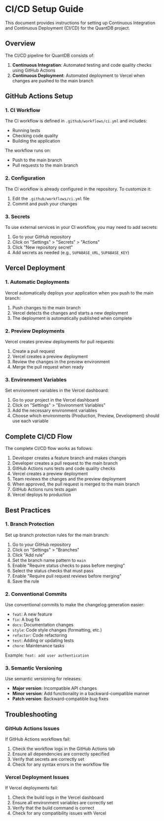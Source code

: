# CI/CD Setup Guide

This document provides instructions for setting up Continuous Integration and Continuous Deployment (CI/CD) for the QuantDB project.

## Overview

The CI/CD pipeline for QuantDB consists of:

1. **Continuous Integration**: Automated testing and code quality checks using GitHub Actions
2. **Continuous Deployment**: Automated deployment to Vercel when changes are pushed to the main branch

## GitHub Actions Setup

### 1. CI Workflow

The CI workflow is defined in `.github/workflows/ci.yml` and includes:

- Running tests
- Checking code quality
- Building the application

The workflow runs on:
- Push to the main branch
- Pull requests to the main branch

### 2. Configuration

The CI workflow is already configured in the repository. To customize it:

1. Edit the `.github/workflows/ci.yml` file
2. Commit and push your changes

### 3. Secrets

To use external services in your CI workflow, you may need to add secrets:

1. Go to your GitHub repository
2. Click on "Settings" > "Secrets" > "Actions"
3. Click "New repository secret"
4. Add secrets as needed (e.g., `SUPABASE_URL`, `SUPABASE_KEY`)

## Vercel Deployment

### 1. Automatic Deployments

Vercel automatically deploys your application when you push to the main branch:

1. Push changes to the main branch
2. Vercel detects the changes and starts a new deployment
3. The deployment is automatically published when complete

### 2. Preview Deployments

Vercel creates preview deployments for pull requests:

1. Create a pull request
2. Vercel creates a preview deployment
3. Review the changes in the preview environment
4. Merge the pull request when ready

### 3. Environment Variables

Set environment variables in the Vercel dashboard:

1. Go to your project in the Vercel dashboard
2. Click on "Settings" > "Environment Variables"
3. Add the necessary environment variables
4. Choose which environments (Production, Preview, Development) should use each variable

## Complete CI/CD Flow

The complete CI/CD flow works as follows:

1. Developer creates a feature branch and makes changes
2. Developer creates a pull request to the main branch
3. GitHub Actions runs tests and code quality checks
4. Vercel creates a preview deployment
5. Team reviews the changes and the preview deployment
6. When approved, the pull request is merged to the main branch
7. GitHub Actions runs tests again
8. Vercel deploys to production

## Best Practices

### 1. Branch Protection

Set up branch protection rules for the main branch:

1. Go to your GitHub repository
2. Click on "Settings" > "Branches"
3. Click "Add rule"
4. Set the branch name pattern to `main`
5. Enable "Require status checks to pass before merging"
6. Select the status checks that must pass
7. Enable "Require pull request reviews before merging"
8. Save the rule

### 2. Conventional Commits

Use conventional commits to make the changelog generation easier:

- `feat`: A new feature
- `fix`: A bug fix
- `docs`: Documentation changes
- `style`: Code style changes (formatting, etc.)
- `refactor`: Code refactoring
- `test`: Adding or updating tests
- `chore`: Maintenance tasks

Example: `feat: add user authentication`

### 3. Semantic Versioning

Use semantic versioning for releases:

- **Major version**: Incompatible API changes
- **Minor version**: Add functionality in a backward-compatible manner
- **Patch version**: Backward-compatible bug fixes

## Troubleshooting

### GitHub Actions Issues

If GitHub Actions workflows fail:

1. Check the workflow logs in the GitHub Actions tab
2. Ensure all dependencies are correctly specified
3. Verify that secrets are correctly set
4. Check for any syntax errors in the workflow file

### Vercel Deployment Issues

If Vercel deployments fail:

1. Check the build logs in the Vercel dashboard
2. Ensure all environment variables are correctly set
3. Verify that the build command is correct
4. Check for any compatibility issues with Vercel
